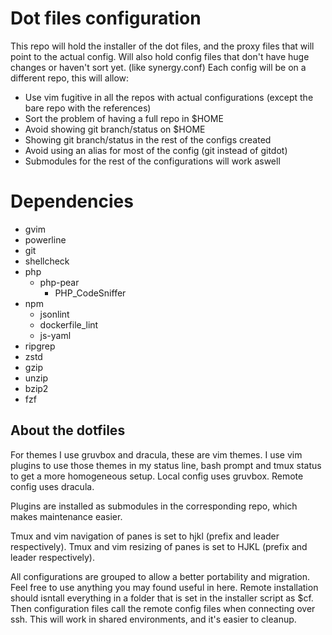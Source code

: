 # Dot files configuration

This repo will hold the installer of the dot files, and the proxy files that will point to the actual config.
Will also hold config files that don't have huge changes or haven't sort yet. (like synergy.conf)
Each config will be on a different repo, this will allow:

- Use vim fugitive in all the repos with actual configurations (except the bare repo with the references)
- Sort the problem of having a full repo in $HOME
- Avoid showing git branch/status on $HOME
- Showing git branch/status in the rest of the configs created
- Avoid using an alias for most of the config (git instead of gitdot)
- Submodules for the rest of the configurations will work aswell

# Dependencies

- gvim
- powerline
- git
- shellcheck
- php
  - php-pear
    - PHP_CodeSniffer
- npm
  - jsonlint
  - dockerfile_lint
  - js-yaml
- ripgrep 
- zstd
- gzip
- unzip
- bzip2
- fzf

## About the dotfiles

For themes I use gruvbox and dracula, these are vim themes.
I use vim plugins to use those themes in my status line, bash prompt and tmux status to get a more homogeneous setup.
Local config uses gruvbox.
Remote config uses dracula.

Plugins are installed as submodules in the corresponding repo, which makes maintenance easier.

Tmux and vim navigation of panes is set to hjkl (prefix and leader respectively).
Tmux and vim resizing of panes is set to HJKL (prefix and leader respectively).

All configurations are grouped to allow a better portability and migration.
Feel free to use anything you may found useful in here.
Remote installation should isntall everything in a folder that is set in the installer script as $cf.
Then configuration files call the remote config files when connecting over ssh.
This will work in shared environments, and it's easier to cleanup.

